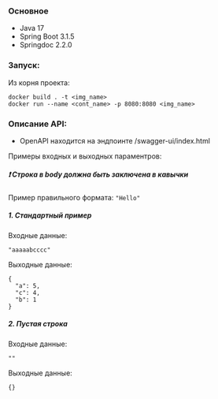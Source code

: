 ### Основное

- Java 17
- Spring Boot 3.1.5
- Springdoc 2.2.0

### Запуск:

Из корня проекта:

```
docker build . -t <img_name>
docker run --name <cont_name> -p 8080:8080 <img_name>
```

### Описание API:

- OpenAPI находится на эндпоинте /swagger-ui/index.html

Примеры входных и выходных параментров:

##### ❗ Строка в body должна быть заключена в кавычки

Пример правильного формата: ```"Hello"```

##### 1. Стандартный пример

Входные данные:
```
"aaaaabcccc"
```

Выходные данные:
```
{
  "a": 5,
  "c": 4,
  "b": 1
}
```

##### 2. Пустая строка

Входные данные:
```
""
```

Выходные данные:
```
{}
```

